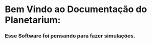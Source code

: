 # Bem Vindo ao Documentação do Planetarium:

### Esse Software foi pensando para fazer simulações.

